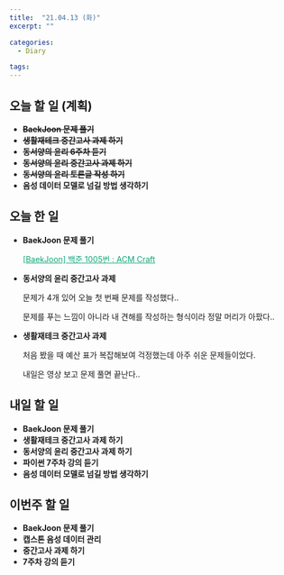 ```yaml
---
title:  "21.04.13 (화)"
excerpt: ""

categories:
  - Diary

tags:
---
```


## 오늘 할 일 (계획)

- ~~**BaekJoon 문제 풀기**~~
- ~~**생활재테크 중간고사 과제 하기**~~
- ~~**동서양의 윤리 6주차 듣기**~~
- ~~**동서양의 윤리 중간고사 과제 하기**~~
- ~~**동서양의 윤리 토론글 작성 하기**~~
- **음성 데이터 모델로 넘길 방법 생각하기**


## 오늘 한 일

- **BaekJoon 문제 풀기**

  <a href="https://nam-ki-bok.github.io/baekjoon/Baek_1005/" style="color:#0FA678" target="_blank">[BaekJoon] 백준 1005번 : ACM Craft</a>

- **동서양의 윤리 중간고사 과제**

  문제가 4개 있어 오늘 첫 번째 문제를 작성했다..

  문제를 푸는 느낌이 아니라 내 견해를 작성하는 형식이라 정말 머리가 아팠다..

- **생활재테크 중간고사 과제**

  처음 봤을 때 예산 표가 복잡해보여 걱정했는데 아주 쉬운 문제들이었다.

  내일은 영상 보고 문제 풀면 끝난다..

##  내일 할 일

- **BaekJoon 문제 풀기**
- **생활재테크 중간고사 과제 하기**
- **동서양의 윤리 중간고사 과제 하기**
- **파이썬 7주차 강의 듣기**
- **음성 데이터 모델로 넘길 방법 생각하기**

## 이번주 할 일

- **BaekJoon 문제 풀기**
- **캡스톤 음성 데이터 관리**
- **중간고사 과제 하기**
- **7주차 강의 듣기**

<br>